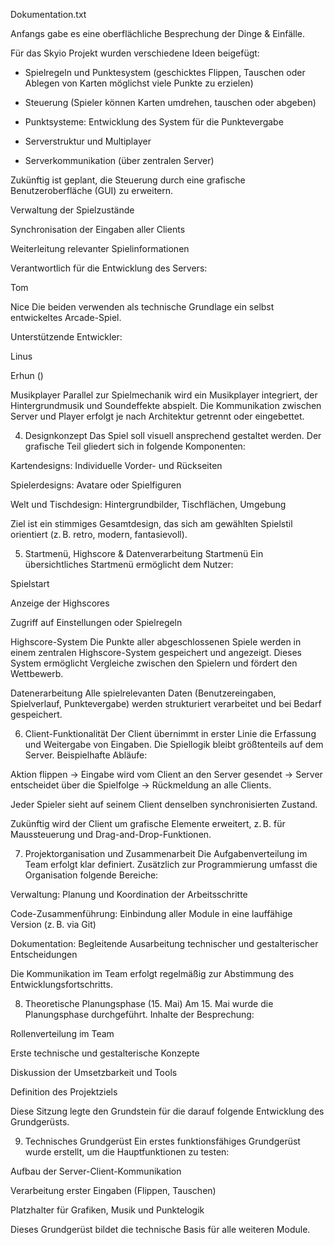 Dokumentation.txt

Anfangs gabe es eine oberflächliche Besprechung der Dinge & Einfälle.

Für das Skyio Projekt wurden verschiedene Ideen beigefügt: 

- Spielregeln und Punktesystem (geschicktes Flippen, Tauschen oder Ablegen von Karten möglichst viele Punkte zu erzielen)

- Steuerung (Spieler können Karten umdrehen, tauschen oder abgeben)

- Punktsysteme: Entwicklung des System für die Punktevergabe 

- Serverstruktur und Multiplayer 

- Serverkommunikation (über zentralen Server)

Zukünftig ist geplant, die Steuerung durch eine grafische Benutzeroberfläche (GUI) zu erweitern. 




Verwaltung der Spielzustände

Synchronisation der Eingaben aller Clients

Weiterleitung relevanter Spielinformationen

Verantwortlich für die Entwicklung des Servers:

Tom

Nice
Die beiden verwenden als technische Grundlage ein selbst entwickeltes Arcade-Spiel.

Unterstützende Entwickler:

Linus

Erhun ()

Musikplayer
Parallel zur Spielmechanik wird ein Musikplayer integriert, der Hintergrundmusik und Soundeffekte abspielt. Die Kommunikation zwischen Server und Player erfolgt je nach Architektur getrennt oder eingebettet.

4. Designkonzept
Das Spiel soll visuell ansprechend gestaltet werden. Der grafische Teil gliedert sich in folgende Komponenten:

Kartendesigns: Individuelle Vorder- und Rückseiten

Spielerdesigns: Avatare oder Spielfiguren

Welt und Tischdesign: Hintergrundbilder, Tischflächen, Umgebung

Ziel ist ein stimmiges Gesamtdesign, das sich am gewählten Spielstil orientiert (z. B. retro, modern, fantasievoll).

5. Startmenü, Highscore & Datenverarbeitung
Startmenü
Ein übersichtliches Startmenü ermöglicht dem Nutzer:

Spielstart

Anzeige der Highscores

Zugriff auf Einstellungen oder Spielregeln

Highscore-System
Die Punkte aller abgeschlossenen Spiele werden in einem zentralen Highscore-System gespeichert und angezeigt. Dieses System ermöglicht Vergleiche zwischen den Spielern und fördert den Wettbewerb.

Datenerarbeitung
Alle spielrelevanten Daten (Benutzereingaben, Spielverlauf, Punktevergabe) werden strukturiert verarbeitet und bei Bedarf gespeichert.

6. Client-Funktionalität
Der Client übernimmt in erster Linie die Erfassung und Weitergabe von Eingaben. Die Spiellogik bleibt größtenteils auf dem Server.
Beispielhafte Abläufe:

Aktion flippen → Eingabe wird vom Client an den Server gesendet → Server entscheidet über die Spielfolge → Rückmeldung an alle Clients.

Jeder Spieler sieht auf seinem Client denselben synchronisierten Zustand.

Zukünftig wird der Client um grafische Elemente erweitert, z. B. für Maussteuerung und Drag-and-Drop-Funktionen.

7. Projektorganisation und Zusammenarbeit
Die Aufgabenverteilung im Team erfolgt klar definiert. Zusätzlich zur Programmierung umfasst die Organisation folgende Bereiche:

Verwaltung: Planung und Koordination der Arbeitsschritte

Code-Zusammenführung: Einbindung aller Module in eine lauffähige Version (z. B. via Git)

Dokumentation: Begleitende Ausarbeitung technischer und gestalterischer Entscheidungen

Die Kommunikation im Team erfolgt regelmäßig zur Abstimmung des Entwicklungsfortschritts.

8. Theoretische Planungsphase (15. Mai)
Am 15. Mai wurde die Planungsphase durchgeführt. Inhalte der Besprechung:

Rollenverteilung im Team

Erste technische und gestalterische Konzepte

Diskussion der Umsetzbarkeit und Tools

Definition des Projektziels

Diese Sitzung legte den Grundstein für die darauf folgende Entwicklung des Grundgerüsts.

9. Technisches Grundgerüst
Ein erstes funktionsfähiges Grundgerüst wurde erstellt, um die Hauptfunktionen zu testen:

Aufbau der Server-Client-Kommunikation

Verarbeitung erster Eingaben (Flippen, Tauschen)

Platzhalter für Grafiken, Musik und Punktelogik

Dieses Grundgerüst bildet die technische Basis für alle weiteren Module.

